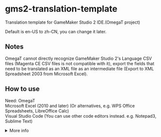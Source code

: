 # gms2-translation-template
Translation template for GameMaker Studio 2 IDE.(OmegaT project)

Default is en-US to zh-CN, you can change it later.

## Notes

OmegaT cannot directly recognize GameMaker Studio 2's Language CSV files (Magenta CE CSV files is not compatible with it), export the fields that need to be translated as an XML file as an intermediate file (Export to XML Spreadsheet 2003 from Microsoft Excel).

## How to use

Need:
OmegaT  
Microsoft Excel (2010 and later) (Or alternatives, e.g. WPS Office Spreadsheets, LibreOffice Calc)  
Visual Studio Code (You can use other code editors instead. e.g. Notepad3, Sublime Text)  

<details><summary>More info</summary>

### Step 1: Download

Fork and pull this repository by OmegaT (`Project --> Download Team Project`).

Enter your forked repository URL:

![](./screenshots/1.png)

### Step 2: Change your target language
Go to `Project --> Properties` (Or press `Ctrl+E`), change value in `Translated Files Language` and Press `OK` and reopen the project to apply.

![](./screenshots/2.png)

![](./screenshots/3.png)

### Step 3: Start your work

P.S.: This is my work layout, you can customize your layout.

OmegaT tutorial is inconvenient to explain too much here, if you need help, you can use a search engine(e.g. Google)

![](./screenshots/4.png)

### Step 4: Export translated files

Go to `Project --> Create Translated Documents` (Or press `Ctrl+D`) to generate the translated files. then go to `Project --> Access Project Contents --> Target Files` to find them.

![](./screenshots/5.png)

### Step 5: Apply translated

Copy an original CSV file `english.csv` from GameMaker Studio 2 IDE `Languages` directory (e.g. `C:\Program Files\GameMaker Studio 2-Beta\Languages`).

(DnD is in `C:\Program Files\GameMaker Studio 2-Beta\DnDLibs\YoYo Games\Languages`. To prevent duplication of naming, please rename it to `english_dnd.csv`)

Paste the two files into the directory you prepared (I used to paste them into the target folder of the project)

Open `english.xml` and `english.csv` by Excel, click column A press `Ctrl+C` to copy in `english.xml`， then click column C in `english.csv`  press `Ctrl+V` to paste and overwrite data.

For `english_dnd`, use the same approach.

Finally, save them.

![](./screenshots/6.gif)

### Step 6: Rename files

Rename modified `english.csv` and `english_dnd.csv` to your language name (in English).e.g. `chinese.csv` and `chinese_dnd.csv`

### Step 7: Check the file and remove the extra commas(optional if the extra commas exist)

In the process of making language files, extra commas may appear, which will cause GameMaker Studio 2 to fail to recognize the language files correctly. If you find any, please use the code editor to remove them in batches.

In theory, the number of extra commas in each line is the same, you can easily use the "Find-Replace" function of the code editor to remove the commas.

### Step 8: Apply and test translated files

Copy the produced CSV language files back to the `Language` folder of GameMaker Studio 2 IDE.

![](./screenshots/7.gif)

Open GameMaker Studio 2 IDE, and go to `File --> Preferences --> General Settings --> IDE language`. If the IDE recognizes it correctly, it will be displayed here.

![](./screenshots/8.gif)

</details>

